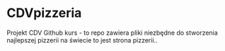 # CDVpizzeria
Projekt CDV Github kurs - to repo zawiera pliki niezbędne do stworzenia najlepszej pizzerii na świecie
to jest strona pizzerii..